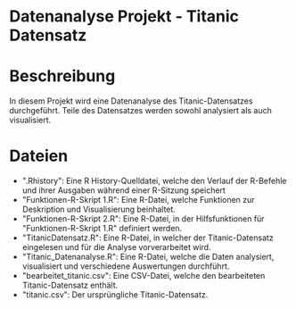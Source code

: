 # Datenanalyse Projekt - Titanic Datensatz #

# Beschreibung #
In diesem Projekt wird eine Datenanalyse des Titanic-Datensatzes durchgeführt. Teile des Datensatzes werden sowohl analysiert als auch visualisiert.

# Dateien #

- ".Rhistory": Eine R History-Quelldatei, welche den Verlauf der R-Befehle und ihrer Ausgaben während einer R-Sitzung speichert
- "Funktionen-R-Skript 1.R": Eine R-Datei, welche Funktionen zur Deskription und Visualisierung beinhaltet.
- "Funktionen-R-Skript 2.R": Eine R-Datei, in der Hilfsfunktionen für "Funktionen-R-Skript 1.R" definiert werden.
- "TitanicDatensatz.R": Eine R-Datei, in welcher der Titanic-Datensatz eingelesen und für die Analyse vorverarbeitet wird.
- "Titanic_Datenanalyse.R": Eine R-Datei, welche die Daten analysiert, visualisiert und verschiedene Auswertungen durchführt.
- "bearbeitet_titanic.csv": Eine CSV-Datei, welche den bearbeiteten Titanic-Datensatz enthält.
- "titanic.csv": Der ursprüngliche Titanic-Datensatz.
